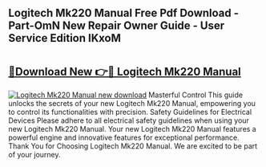 ## Logitech Mk220 Manual Free Pdf Download - Part-OmN New Repair Owner Guide - User Service Edition IKxoM

# <h2><a href="http://cf14373.oget.top/?id=Logitech+Mk220+Manual">🔗Download New 👉🔴 Logitech Mk220 Manual</a></h2>

[![Logitech Mk220 Manual new download](https://i.imgur.com/5g1atiW.png)](http://cf14373.oget.top/?id=Logitech+Mk220+Manual)
Masterful Control This guide unlocks the secrets of your new Logitech Mk220 Manual, empowering you to control its functionalities with precision. Safety Guidelines for Electrical Devices Please adhere to all electrical safety guidelines when using your new Logitech Mk220 Manual. Your new Logitech Mk220 Manual features a powerful engine and innovative features for exceptional performance. Thank You for Choosing Logitech Mk220 Manual. We are excited to be part of your journey.
